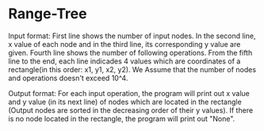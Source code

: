# Range-Tree

Input format:
First line shows the number of input nodes.
In the second line, x value of each node and in the third line, its corresponding y value are given.
Fourth line shows the number of following operations.
From the fifth line to the end, each line indicades 4 values which are coordinates of a rectangle(in this order: x1, y1, x2, y2).
We Assume that the number of nodes and operations doesn't exceed 10^4.

Output format:
For each input operation, the program will print out x value and y value (in its next line) of nodes which are located in the rectangle (Output nodes are sorted in the decreasing order of their y values).
If there is no node located in the rectangle, the program will print out "None".

